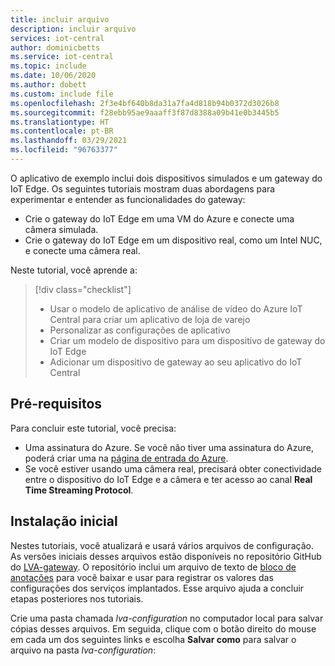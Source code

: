 ```yaml
---
title: incluir arquivo
description: incluir arquivo
services: iot-central
author: dominicbetts
ms.service: iot-central
ms.topic: include
ms.date: 10/06/2020
ms.author: dobett
ms.custom: include file
ms.openlocfilehash: 2f3e4bf640b8da31a7fa4d818b94b0372d3026b8
ms.sourcegitcommit: f28ebb95ae9aaaff3f87d8388a09b41e0b3445b5
ms.translationtype: HT
ms.contentlocale: pt-BR
ms.lasthandoff: 03/29/2021
ms.locfileid: "96763377"
---
```

O aplicativo de exemplo inclui dois dispositivos simulados e um gateway do IoT Edge. Os seguintes tutoriais mostram duas abordagens para experimentar e entender as funcionalidades do gateway:

* Crie o gateway do IoT Edge em uma VM do Azure e conecte uma câmera simulada.
* Crie o gateway do IoT Edge em um dispositivo real, como um Intel NUC, e conecte uma câmera real.

Neste tutorial, você aprende a:
> [!div class="checklist"]
> * Usar o modelo de aplicativo de análise de vídeo do Azure IoT Central para criar um aplicativo de loja de varejo
> * Personalizar as configurações de aplicativo
> * Criar um modelo de dispositivo para um dispositivo de gateway do IoT Edge
> * Adicionar um dispositivo de gateway ao seu aplicativo do IoT Central

## <a name="prerequisites"></a>Pré-requisitos

Para concluir este tutorial, você precisa:

* Uma assinatura do Azure. Se você não tiver uma assinatura do Azure, poderá criar uma na [página de entrada do Azure](https://aka.ms/createazuresubscription).
* Se você estiver usando uma câmera real, precisará obter conectividade entre o dispositivo do IoT Edge e a câmera e ter acesso ao canal **Real Time Streaming Protocol**.

## <a name="initial-setup"></a>Instalação inicial

Nestes tutoriais, você atualizará e usará vários arquivos de configuração. As versões iniciais desses arquivos estão disponíveis no repositório GitHub do [LVA-gateway](https://github.com/Azure/live-video-analytics/tree/master/ref-apps/lva-edge-iot-central-gateway). O repositório inclui um arquivo de texto de [bloco de anotações](https://github.com/Azure/live-video-analytics/blob/master/ref-apps/lva-edge-iot-central-gateway/setup/Scratchpad.txt) para você baixar e usar para registrar os valores das configurações dos serviços implantados. Esse arquivo ajuda a concluir etapas posteriores nos tutoriais.

Crie uma pasta chamada *lva-configuration* no computador local para salvar cópias desses arquivos. Em seguida, clique com o botão direito do mouse em cada um dos seguintes links e escolha **Salvar como** para salvar o arquivo na pasta *lva-configuration*:
